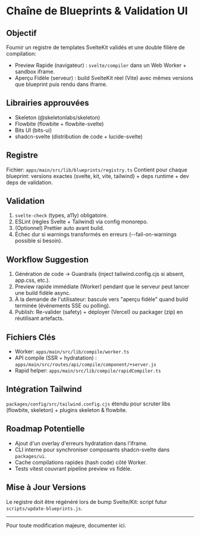 # Chaîne de Blueprints & Validation UI

## Objectif
Fournir un registre de templates SvelteKit validés et une double filière de compilation:
- Preview Rapide (navigateur) : `svelte/compiler` dans un Web Worker + sandbox iframe.
- Aperçu Fidèle (serveur) : build SvelteKit réel (Vite) avec mêmes versions que blueprint puis rendu dans iframe.

## Librairies approuvées
- Skeleton (@skeletonlabs/skeleton)
- Flowbite (flowbite + flowbite-svelte)
- Bits UI (bits-ui)
- shadcn-svelte (distribution de code + lucide-svelte)

## Registre
Fichier: `apps/main/src/lib/blueprints/registry.ts`
Contient pour chaque blueprint: versions exactes (svelte, kit, vite, tailwind) + deps runtime + dev deps de validation.

## Validation
1. `svelte-check` (types, a11y) obligatoire.
2. ESLint (règles Svelte + Tailwind) via config monorepo.
3. (Optionnel) Prettier auto avant build.
4. Échec dur si warnings transformés en erreurs (--fail-on-warnings possible si besoin).

## Workflow Suggestion
1. Génération de code → Guardrails (inject tailwind.config.cjs si absent, app.css, etc.).
2. Preview rapide immédiate (Worker) pendant que le serveur peut lancer une build fidèle async.
3. À la demande de l'utilisateur: bascule vers "aperçu fidèle" quand build terminée (événements SSE ou polling).
4. Publish: Re-valider (safety) + déployer (Vercel) ou packager (zip) en réutilisant artefacts.

## Fichiers Clés
- Worker: `apps/main/src/lib/compile/worker.ts`
- API compile (SSR + hydratation) : `apps/main/src/routes/api/compile/component/+server.js`
- Rapid helper: `apps/main/src/lib/compile/rapidCompiler.ts`

## Intégration Tailwind
`packages/config/src/tailwind.config.cjs` étendu pour scruter libs (flowbite, skeleton) + plugins skeleton & flowbite.

## Roadmap Potentielle
- Ajout d'un overlay d'erreurs hydratation dans l'iframe.
- CLI interne pour synchroniser composants shadcn-svelte dans `packages/ui`.
- Cache compilations rapides (hash code) côté Worker.
- Tests vitest couvrant pipeline preview vs fidèle.

## Mise à Jour Versions
Le registre doit être régénéré lors de bump Svelte/Kit: script futur `scripts/update-blueprints.js`.

---
Pour toute modification majeure, documenter ici.
